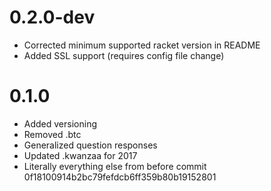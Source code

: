 # 0.2.0-dev #
* Corrected minimum supported racket version in README
* Added SSL support (requires config file change)

# 0.1.0 #
* Added versioning
* Removed .btc
* Generalized question responses
* Updated .kwanzaa for 2017
* Literally everything else from before commit
  0f18100914b2bc79fefdcb6ff359b80b19152801
